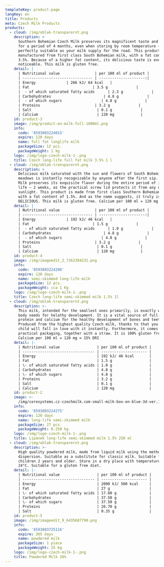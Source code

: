 ```yaml
---
templateKey: product-page
langKey: en
title: Products
meta: Czech Milk Products
products:
  - cloud: /img/oblak-transparernt.png
    description: >
      Southern Bohemian Czech Milk preserves its magnificent taste and quality
      for a period of 4 months, even when storing by room temperature –
      perfectly suitable as your milk supply for the road. This product is
      manufactured from first class South Bohemian milk, with a fat contant of
      3.5%. Because of a higher fat content, its delicious taste is even more
      noticeable. This milk is gluten free.
    detail: |
      | Nutritional value                | per 100 ml of product |
      | -------------------------------- | ---------------------:|
      | Energy              | 266 kJ/ 64 kcal   |
      | Fat                             | 3.5 g             |
      |  - of which saturated fatty acids      | 2.3 g             |
      | Carbohydrates                        | 4.8 g             |
      |  - of which sugars                  | 4.8 g             |
      | Proteins                         | 3.2 g             |
      | Salt                              | 0.1 g             |
      | Calcium                           | 120 mg            |
    id: product-3
    image: /img/product-en-milk-full-1000ml.png
    info:
      code: '8593803224015'
      expire: 120 days
      name: full fat longlife milk
      packageSize: 12 pcs.
      packageWeight: 1 kg
    logo: /img/logo-czech-milk-1-.png
    title: Czech long-life full fat milk 3.5% 1 l
  - cloud: /img/oblak-transparernt.png
    description: >
      Delicious milk saturated with the sun and flowers of South Bohemian
      meadows is instantly recognizable by anyone after the first sip. Czech
      Milk preserves its exquisite flavor during the entire period of its shelf
      life – 2 weeks, as the practical screw lid protects it from any direct
      sunlight. This product is made from first class Southern Bohemian milk
      with a fat content of 1.5%. And as the name suggests, it truly is
      DELICIOUS. This milk is gluten free. Calcium per 100 ml = 120 mg = 15% DRI
    detail: |
      | Nutritional value                | per 100 ml of product |
      | -------------------------------- | ---------------------:|
      | Energy              | 192 kJ/ 46 kcal   |
      | Fat                             | 1.5 g             |
      |  - of which saturated fatty acids      | 1.0 g             |
      | Carbohydrates                        | 4.8 g             |
      |  - of which sugars                  | 4.8 g             |
      | Proteins                         | 3.2 g             |
      | Salt                              | 0.1 g             |
      | Calcium                           | 120 mg            |
    id: product-4
    image: /img/imageedit_2_7262384232.png
    info:
      code: '8593803224206'
      expire: 120 days
      name: semi-skimmed long-life milk
      packageSize: 12 pcs.
      packageWeight: cca 1 Kg
    logo: /img/logo-czech-milk-1-.png
    title: Czech long-life semi-skimmed milk 1.5% 1l
  - cloud: /img/oblak-transparernt.png
    description: >-
      This milk, intended for the smallest ones primarily, is exactly what the
      body needs for helathy development. It is a vital source of full-fledged
      protein and calcium for the healthy development of bones and teeth.
      Produced from the highest quality Czech milk, thanks to that you and your
      child will fall in love with it instantly. Furthermore, it comes in a
      practical packaging, together with a straw. It is 100% gluten free.
      Calcium per 100 ml = 120 mg = 15% DRI
    detail: |-
      | Nutritional value                 | per 100 ml of product |
      | --------------------------------- | --------------------- |
      | Energy                            | 192 kJ/ 46 kcal       |
      | Fat                               | 1.5 g                 |
      | \- of which saturated fatty acids | 1.0 g                 |
      | Carbohydrates                     | 4.8 g                 |
      | \- of which sugars                | 4.8 g                 |
      | Proteins                          | 3.2 g                 |
      | Salt                              | 0.1 g                 |
      | Calcium                           | 120 mg                |
    id: product-2
    image: >-
      /img/coresystems.cz-czechmilk.com-small-milk-box-en-blue-3d-ver.1.0-1-1-.png
    info:
      code: '8593803224275'
      expire: 120 days
      name: long-life semi-skimmed milk
      packageSize: 27 pcs.
      packageWeight: 0.250 kg
    logo: /img/logo-czech-milk-1-.png
    title: Lipánek long-life semi-skimmed milk 1.5% 250 ml
  - cloud: /img/oblak-transparernt.png
    description: >-
      High quality powdered milk, made from liquid milk using the method of
      dispersion. Suitable as a substitute for classic milk. Suitable for
      children 2 years and older. Store in a dry place with temperatures up to
      24°C. Suitable for a gluten free diet.
    detail: |-
      | Nutritional value                 | per 100 ml of product |
      | --------------------------------- | --------------------- |
      | Energy                            | 2090 kJ/ 500 kcal     |
      | Fat                               | 27 g                  |
      | \- of which saturated fatty acids | 17.80 g               |
      | Carbohydrates                     | 37.50 g               |
      | \- of which sugars                | 37.50 g               |
      | Proteins                          | 26.70 g               |
      | Salt                              | 0.35 g                |
    id: product-5
    image: /img/imageedit_9_6435607790.png
    info:
      code: '8593803725116'
      expire: 365 days
      name: powdered milk
      packageSize: 1 piece
      packageWeight: 25 kg
    logo: /img/logo-czech-milk-1-.png
    title: Powdered Milk 26%
---
```



